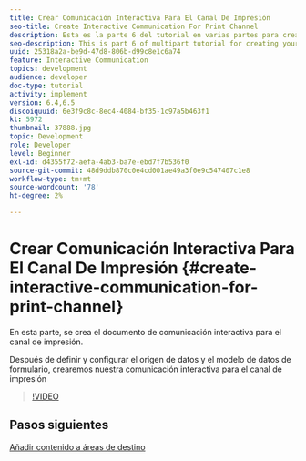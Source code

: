 ```yaml
---
title: Crear Comunicación Interactiva Para El Canal De Impresión
seo-title: Create Interactive Communication For Print Channel
description: Esta es la parte 6 del tutorial en varias partes para crear su primer documento de comunicación interactivo para el canal de impresión. En esta parte, se crea el documento de comunicación interactiva para el canal de impresión.
seo-description: This is part 6 of multipart tutorial for creating your first interactive communication document for the print channel. In this part, Interactive Communication Document for Print channel is created.
uuid: 25318a2a-be9d-47d8-806b-d99c8e1c6a74
feature: Interactive Communication
topics: development
audience: developer
doc-type: tutorial
activity: implement
version: 6.4,6.5
discoiquuid: 6e3f9c8c-8ec4-4084-bf35-1c97a5b463f1
kt: 5972
thumbnail: 37888.jpg
topic: Development
role: Developer
level: Beginner
exl-id: d4355f72-aefa-4ab3-ba7e-ebd7f7b536f0
source-git-commit: 48d9ddb870c0e4cd001ae49a3f0e9c547407c1e8
workflow-type: tm+mt
source-wordcount: '78'
ht-degree: 2%

---
```


# Crear Comunicación Interactiva Para El Canal De Impresión {#create-interactive-communication-for-print-channel}

En esta parte, se crea el documento de comunicación interactiva para el canal de impresión.

Después de definir y configurar el origen de datos y el modelo de datos de formulario, crearemos nuestra comunicación interactiva para el canal de impresión

>[!VIDEO](https://video.tv.adobe.com/v/37888?quality=12&learn=on)

## Pasos siguientes

[Añadir contenido a áreas de destino](./add-content-to-target-areas.md)
